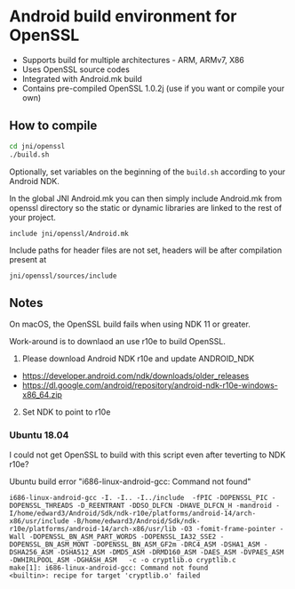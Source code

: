 # Android build environment for OpenSSL

* Supports build for multiple architectures - ARM, ARMv7, X86
* Uses OpenSSL source codes
* Integrated with Android.mk build
* Contains pre-compiled OpenSSL 1.0.2j (use if you want or compile your own)

## How to compile

```bash
cd jni/openssl
./build.sh
```

Optionally, set variables on the beginning of the `build.sh` according to your Android NDK.

In the global JNI Android.mk you can then simply include Android.mk from openssl directory so the
static or dynamic libraries are linked to the rest of your project.

```
include jni/openssl/Android.mk
```

Include paths for header files are not set, headers will be after compilation present at

```
jni/openssl/sources/include
```

## Notes

On macOS, the OpenSSL build fails when using NDK 11 or greater.

Work-around is to downlaod an use r10e to build OpenSSL.

1) Please download Android NDK r10e and update ANDROID_NDK
  * https://developer.android.com/ndk/downloads/older_releases
  * https://dl.google.com/android/repository/android-ndk-r10e-windows-x86_64.zip
2) Set NDK to point to r10e  

### Ubuntu 18.04

I could not get OpenSSL to build with this script even after teverting to NDK r10e?

Ubuntu build error "i686-linux-android-gcc: Command not found"
````
i686-linux-android-gcc -I. -I.. -I../include  -fPIC -DOPENSSL_PIC -DOPENSSL_THREADS -D_REENTRANT -DDSO_DLFCN -DHAVE_DLFCN_H -mandroid -I/home/edward3/Android/Sdk/ndk-r10e/platforms/android-14/arch-x86/usr/include -B/home/edward3/Android/Sdk/ndk-r10e/platforms/android-14/arch-x86/usr/lib -O3 -fomit-frame-pointer -Wall -DOPENSSL_BN_ASM_PART_WORDS -DOPENSSL_IA32_SSE2 -DOPENSSL_BN_ASM_MONT -DOPENSSL_BN_ASM_GF2m -DRC4_ASM -DSHA1_ASM -DSHA256_ASM -DSHA512_ASM -DMD5_ASM -DRMD160_ASM -DAES_ASM -DVPAES_ASM -DWHIRLPOOL_ASM -DGHASH_ASM   -c -o cryptlib.o cryptlib.c
make[1]: i686-linux-android-gcc: Command not found
<builtin>: recipe for target 'cryptlib.o' failed
````